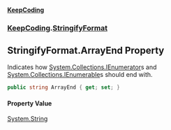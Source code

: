 #### [KeepCoding](index.md 'index')
### [KeepCoding](KeepCoding.md 'KeepCoding').[StringifyFormat](StringifyFormat.md 'KeepCoding.StringifyFormat')
## StringifyFormat.ArrayEnd Property
Indicates how [System.Collections.IEnumerator](https://docs.microsoft.com/en-us/dotnet/api/System.Collections.IEnumerator 'System.Collections.IEnumerator')s and [System.Collections.IEnumerable](https://docs.microsoft.com/en-us/dotnet/api/System.Collections.IEnumerable 'System.Collections.IEnumerable')s should end with.  
```csharp
public string ArrayEnd { get; set; }
```
#### Property Value
[System.String](https://docs.microsoft.com/en-us/dotnet/api/System.String 'System.String')
